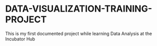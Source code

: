 # DATA-VISUALIZATION-TRAINING-PROJECT
This is my first documented project while learning Data Analysis at the Incubator Hub
